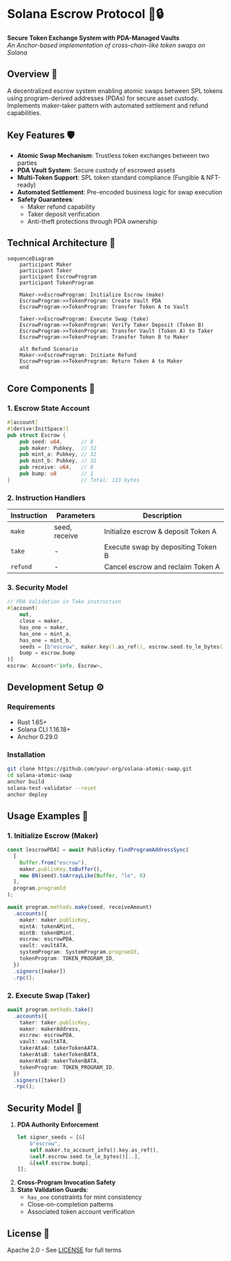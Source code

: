 # Solana Escrow Protocol 🔄🔒  
**Secure Token Exchange System with PDA-Managed Vaults**  
*An Anchor-based implementation of cross-chain-like token swaps on Solana*


## Overview 📜
A decentralized escrow system enabling atomic swaps between SPL tokens using program-derived addresses (PDAs) for secure asset custody. Implements maker-taker pattern with automated settlement and refund capabilities.


## Key Features 🛡️
- **Atomic Swap Mechanism**: Trustless token exchanges between two parties
- **PDA Vault System**: Secure custody of escrowed assets
- **Multi-Token Support**: SPL token standard compliance (Fungible & NFT-ready)
- **Automated Settlement**: Pre-encoded business logic for swap execution
- **Safety Guarantees**:
  - Maker refund capability
  - Taker deposit verification
  - Anti-theft protections through PDA ownership

## Technical Architecture 🧠
```mermaid
sequenceDiagram
    participant Maker
    participant Taker
    participant EscrowProgram
    participant TokenProgram
    
    Maker->>EscrowProgram: Initialize Escrow (make)
    EscrowProgram->>TokenProgram: Create Vault PDA
    EscrowProgram->>TokenProgram: Transfer Token A to Vault
    
    Taker->>EscrowProgram: Execute Swap (take)
    EscrowProgram->>TokenProgram: Verify Taker Deposit (Token B)
    EscrowProgram->>TokenProgram: Transfer Vault (Token A) to Taker
    EscrowProgram->>TokenProgram: Transfer Token B to Maker
    
    alt Refund Scenario
    Maker->>EscrowProgram: Initiate Refund
    EscrowProgram->>TokenProgram: Return Token A to Maker
    end
```

## Core Components 🔩

### 1. Escrow State Account
```rust
#[account]
#[derive(InitSpace)]
pub struct Escrow {
    pub seed: u64,      // 8
    pub maker: Pubkey,  // 32
    pub mint_a: Pubkey, // 32
    pub mint_b: Pubkey, // 32
    pub receive: u64,   // 8
    pub bump: u8        // 1
}                       // Total: 113 bytes
```

### 2. Instruction Handlers
| Instruction | Parameters | Description |
|-------------|------------|-------------|
| `make`      | seed, receive | Initialize escrow & deposit Token A |
| `take`      | -          | Execute swap by depositing Token B |
| `refund`    | -          | Cancel escrow and reclaim Token A |

### 3. Security Model
```rust
// PDA Validation in Take instruction
#[account(
    mut,
    close = maker,
    has_one = maker,
    has_one = mint_a,
    has_one = mint_b,
    seeds = [b"escrow", maker.key().as_ref(), escrow.seed.to_le_bytes().as_ref()],
    bump = escrow.bump
)]
escrow: Account<'info, Escrow>,
```

## Development Setup ⚙️

### Requirements
- Rust 1.65+
- Solana CLI 1.16.18+
- Anchor 0.29.0

### Installation
```bash
git clone https://github.com/your-org/solana-atomic-swap.git
cd solana-atomic-swap
anchor build
solana-test-validator --reset
anchor deploy
```

## Usage Examples 💼

### 1. Initialize Escrow (Maker)
```typescript
const [escrowPDA] = await PublicKey.findProgramAddressSync(
  [
    Buffer.from("escrow"),
    maker.publicKey.toBuffer(),
    new BN(seed).toArrayLike(Buffer, "le", 8)
  ],
  program.programId
);

await program.methods.make(seed, receiveAmount)
  .accounts({
    maker: maker.publicKey,
    mintA: tokenAMint,
    mintB: tokenBMint,
    escrow: escrowPDA,
    vault: vaultATA,
    systemProgram: SystemProgram.programId,
    tokenProgram: TOKEN_PROGRAM_ID,
  })
  .signers([maker])
  .rpc();
```

### 2. Execute Swap (Taker)
```typescript
await program.methods.take()
  .accounts({
    taker: taker.publicKey,
    maker: makerAddress,
    escrow: escrowPDA,
    vault: vaultATA,
    takerAtaA: takerTokenAATA,
    takerAtaB: takerTokenBATA,
    makerAtaB: makerTokenBATA,
    tokenProgram: TOKEN_PROGRAM_ID,
  })
  .signers([taker])
  .rpc();
```

## Security Model 🔐
1. **PDA Authority Enforcement**
   ```rust
   let signer_seeds = [&[
       b"escrow",
       self.maker.to_account_info().key.as_ref(),
       &self.escrow.seed.to_le_bytes()[..],
       &[self.escrow.bump],
   ]];
   ```
2. **Cross-Program Invocation Safety**
3. **State Validation Guards**:
   - `has_one` constraints for mint consistency
   - Close-on-completion patterns
   - Associated token account verification


## License 📄
Apache 2.0 - See [LICENSE](LICENSE) for full terms

